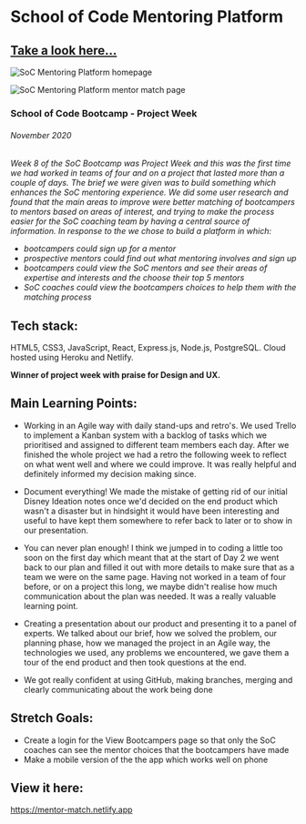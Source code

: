 # School of Code Mentoring Platform

## [Take a look here...](https://mentor-match.netlify.app/)

![SoC Mentoring Platform homepage](./Images/mentorAppHome.PNG)

![SoC Mentoring Platform mentor match page](./Images/mentorAppFind.PNG)

### School of Code Bootcamp - Project Week

###### November 2020

_Week 8 of the SoC Bootcamp was Project Week and this was the first time we had worked in teams of four and on a project that lasted more than a couple of days. The brief we were given was to build something which enhances the SoC mentoring experience. We did some user research and found that the main areas to improve were better matching of bootcampers to mentors based on areas of interest, and trying to make the process easier for the SoC coaching team by having a central source of information. In response to the we chose to build a platform in which:_

- _bootcampers could sign up for a mentor_
- _prospective mentors could find out what mentoring involves and sign up_
- _bootcampers could view the SoC mentors and see their areas of expertise and interests and the choose their top 5 mentors_
- _SoC coaches could view the bootcampers choices to help them with the matching process_

## Tech stack:

HTML5, CSS3, JavaScript, React, Express.js, Node.js, PostgreSQL. Cloud hosted using Heroku and Netlify.

**Winner of project week with praise for Design and UX.**

## Main Learning Points:

- Working in an Agile way with daily stand-ups and retro's. We used Trello to implement a Kanban system with a backlog of tasks which we prioritised and assigned to different team members each day. After we finished the whole project we had a retro the following week to reflect on what went well and where we could improve. It was really helpful and definitely informed my decision making since.

- Document everything! We made the mistake of getting rid of our initial Disney Ideation notes once we'd decided on the end product which wasn't a disaster but in hindsight it would have been interesting and useful to have kept them somewhere to refer back to later or to show in our presentation.

- You can never plan enough! I think we jumped in to coding a little too soon on the first day which meant that at the start of Day 2 we went back to our plan and filled it out with more details to make sure that as a team we were on the same page. Having not worked in a team of four before, or on a project this long, we maybe didn't realise how much communication about the plan was needed. It was a really valuable learning point.

- Creating a presentation about our product and presenting it to a panel of experts. We talked about our brief, how we solved the problem, our planning phase, how we managed the project in an Agile way, the technologies we used, any problems we encountered, we gave them a tour of the end product and then took questions at the end.

- We got really confident at using GitHub, making branches, merging and clearly communicating about the work being done

## Stretch Goals:

- Create a login for the View Bootcampers page so that only the SoC coaches can see the mentor choices that the bootcampers have made
- Make a mobile version of the the app which works well on phone

## View it here:

https://mentor-match.netlify.app
